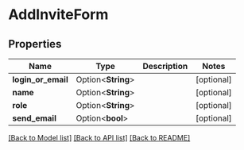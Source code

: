 # AddInviteForm

## Properties

Name | Type | Description | Notes
------------ | ------------- | ------------- | -------------
**login_or_email** | Option<**String**> |  | [optional]
**name** | Option<**String**> |  | [optional]
**role** | Option<**String**> |  | [optional]
**send_email** | Option<**bool**> |  | [optional]

[[Back to Model list]](../README.md#documentation-for-models) [[Back to API list]](../README.md#documentation-for-api-endpoints) [[Back to README]](../README.md)


